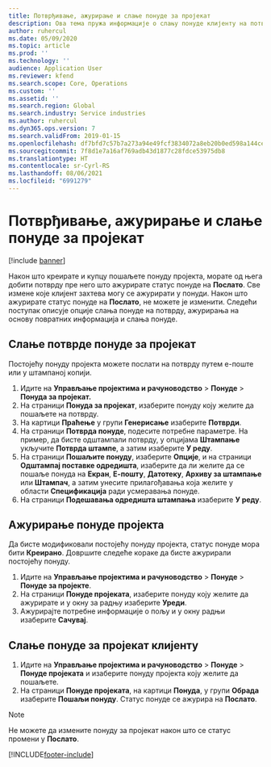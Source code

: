 ```yaml
---
title: Потврђивање, ажурирање и слање понуде за пројекат
description: Ова тема пружа информације о слању понуде клијенту на потврду, модификовању на основу повратних информација и поновном слању понуде.
author: ruhercul
ms.date: 05/09/2020
ms.topic: article
ms.prod: ''
ms.technology: ''
audience: Application User
ms.reviewer: kfend
ms.search.scope: Core, Operations
ms.custom: ''
ms.assetid: ''
ms.search.region: Global
ms.search.industry: Service industries
ms.author: ruhercul
ms.dyn365.ops.version: 7
ms.search.validFrom: 2019-01-15
ms.openlocfilehash: df7bfd7c57b7a273a94e49fcf3834072a8eb20b0ed598a144cefaff41e28a431
ms.sourcegitcommit: 7f8d1e7a16af769adb43d1877c28fdce53975db8
ms.translationtype: HT
ms.contentlocale: sr-Cyrl-RS
ms.lasthandoff: 08/06/2021
ms.locfileid: "6991279"
---
```

# <a name="confirm-update-and-send-a-project-quotation"></a>Потврђивање, ажурирање и слање понуде за пројекат

[!include [banner](../includes/banner.md)]

Након што креирате и купцу пошаљете понуду пројекта, морате од њега добити потврду пре него што ажурирате статус понуде на **Послато**. Све измене које клијент захтева могу се ажурирати у понуди. Након што ажурирате статус понуде на **Послато**, не можете је изменити. Следећи поступак описује опције слања понуде на потврду, ажурирања на основу повратних информација и слања понуде.

## <a name="send-a-project-quotation-confirmation"></a>Слање потврде понуде за пројекат  

Постојећу понуду пројекта можете послати на потврду путем е-поште или у штампаној копији. 

1. Идите на **Управљање пројектима и рачуноводство** > **Понуде** > **Понуда за пројекат.** 
2. На страници **Понуда за пројекат**, изаберите понуду коју желите да пошаљете на потврду. 
3. На картици **Праћење** у групи **Генерисање** изаберите **Потврди**. 
4. На страници **Потврда понуде**, подесите потребне параметре. На пример, да бисте одштампали потврду, у опцијама **Штампање** укључите **Потврда штампе**, а затим изаберите **У реду**.
5. На страници **Пошаљите понуду**, изаберите **Опције**, и на страници **Одштампај поставке одредишта**, изаберите да ли желите да се пошаље понуда на **Екран**, **Е-пошту**, **Датотеку**, **Архиву за штампање** или **Штампач**, а затим унесите прилагођавања која желите у области **Спецификација** ради усмеравања понуде.
6. На страници **Подешавања одредишта штампања** изаберите **У реду**.  

## <a name="update-a-project-quotation"></a>Ажурирање понуде пројекта

Да бисте модификовали постојећу понуду пројекта, статус понуде мора бити **Креирано**. Довршите следеће кораке да бисте ажурирали постојећу понуду. 

1. Идите на **Управљање пројектима и рачуноводство** > **Понуде** > **Понуде за пројекте**.
2. На страници **Понуде пројеката**, изаберите понуду коју желите да ажурирате и у окну за радњу изаберите **Уреди**.
3. Ажурирајте потребне информације о пољу и у окну радњи изаберите **Сачувај**.  

## <a name="send-a-project-quotation-to-a-customer"></a>Слање понуде за пројекат клијенту 

1. Идите на **Управљање пројектима и рачуноводство** > **Понуде** > **Понуде пројеката** и изаберите понуду пројекта коју желите да пошаљете.
2. На страници **Понуде пројеката**, на картици **Понуда**, у групи **Обрада** изаберите **Пошаљи понуду**. Статус понуде се ажурира на **Послато**.

> [!NOTE]
> Не можете да измените понуду за пројекат након што се статус промени у **Послато**.


[!INCLUDE[footer-include](../includes/footer-banner.md)]
